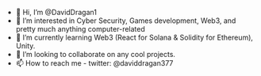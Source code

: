 - 👋 Hi, I’m @DavidDragan1
- 👀 I’m interested in Cyber Security, Games development, Web3, and pretty much anything computer-related
- 🌱 I’m currently learning Web3 (React for Solana & Solidity for Ethereum), Unity.
- 💞️ I’m looking to collaborate on any cool projects.
- 📫 How to reach me - twitter: @daviddragan377
<!---
DavidDragan1/DavidDragan1 is a ✨ special ✨ repository because its `README.md` (this file) appears on your GitHub profile.
You can click the Preview link to take a look at your changes.
--->

